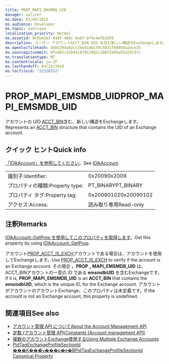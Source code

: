 ```yaml
---
title: PROP_MAPI_EMSMDB_UID
manager: soliver
ms.date: 03/09/2015
ms.audience: Developer
ms.topic: overview
localization_priority: Normal
ms.assetid: 8e5b42e3-844f-488c-ba6f-b74c447b1d59
description: ユーザー アカウントACCT_BIN UID を含む新しい構造をExchangeします。
ms.openlocfilehash: 6bb529da82cc24e41ddc70c5031f84050a2ece25
ms.sourcegitcommit: 8fe462c32b91c87911942c188f3445e85a54137c
ms.translationtype: MT
ms.contentlocale: ja-JP
ms.lasthandoff: 04/23/2019
ms.locfileid: "32326552"
---
```

# <a name="prop_mapi_emsmdb_uid"></a><span data-ttu-id="a38d5-103">PROP_MAPI_EMSMDB_UID</span><span class="sxs-lookup"><span data-stu-id="a38d5-103">PROP_MAPI_EMSMDB_UID</span></span>

<span data-ttu-id="a38d5-104">アカウントの UID [ACCT_BIN](acct_bin.md)含む、新しい構造をExchangeします。</span><span class="sxs-lookup"><span data-stu-id="a38d5-104">Represents an [ACCT_BIN](acct_bin.md) structure that contains the UID of an Exchange account.</span></span> 
  
## <a name="quick-info"></a><span data-ttu-id="a38d5-105">クイック ヒント</span><span class="sxs-lookup"><span data-stu-id="a38d5-105">Quick info</span></span>

<span data-ttu-id="a38d5-106">[「IOlkAccount」を参照してください](iolkaccount.md)。</span><span class="sxs-lookup"><span data-stu-id="a38d5-106">See [IOlkAccount](iolkaccount.md).</span></span>
  
|||
|:-----|:-----|
|<span data-ttu-id="a38d5-107">識別子:</span><span class="sxs-lookup"><span data-stu-id="a38d5-107">Identifier:</span></span>  <br/> |<span data-ttu-id="a38d5-108">0x2009</span><span class="sxs-lookup"><span data-stu-id="a38d5-108">0x2009</span></span>  <br/> |
|<span data-ttu-id="a38d5-109">プロパティの種類:</span><span class="sxs-lookup"><span data-stu-id="a38d5-109">Property type:</span></span>  <br/> |<span data-ttu-id="a38d5-110">PT_BINARY</span><span class="sxs-lookup"><span data-stu-id="a38d5-110">PT_BINARY</span></span>  <br/> |
|<span data-ttu-id="a38d5-111">プロパティ タグ:</span><span class="sxs-lookup"><span data-stu-id="a38d5-111">Property tag:</span></span>  <br/> |<span data-ttu-id="a38d5-112">0x20090102</span><span class="sxs-lookup"><span data-stu-id="a38d5-112">0x20090102</span></span>  <br/> |
|<span data-ttu-id="a38d5-113">アクセス:</span><span class="sxs-lookup"><span data-stu-id="a38d5-113">Access:</span></span>  <br/> |<span data-ttu-id="a38d5-114">読み取り専用</span><span class="sxs-lookup"><span data-stu-id="a38d5-114">Read-only</span></span>  <br/> |
   
## <a name="remarks"></a><span data-ttu-id="a38d5-115">注釈</span><span class="sxs-lookup"><span data-stu-id="a38d5-115">Remarks</span></span>

<span data-ttu-id="a38d5-116">[IOlkAccount::GetProp を使用してこのプロパティを取得します](iolkaccount-getprop.md)。</span><span class="sxs-lookup"><span data-stu-id="a38d5-116">Get this property by using [IOlkAccount::GetProp](iolkaccount-getprop.md).</span></span>
  
<span data-ttu-id="a38d5-117">アカウント[PROP_ACCT_IS_EXCH](prop_acct_is_exch.md)アカウントである場合は、アカウントを使用してExchangeします。</span><span class="sxs-lookup"><span data-stu-id="a38d5-117">Use [PROP_ACCT_IS_EXCH](prop_acct_is_exch.md) to verify if the account is an Exchange account.</span></span> <span data-ttu-id="a38d5-118">その場合 **、PROP \_ MAPI_EMSMDB_UID** は、ACCT_BINアカウントの一意の ID である **emsmdbUID** を含むExchangeです。</span><span class="sxs-lookup"><span data-stu-id="a38d5-118">If it is, **PROP\_MAPI_EMSMDB_UID** is an **ACCT_BIN** that contains the **emsmdbUID**, which is the unique ID, for the Exchange account.</span></span> <span data-ttu-id="a38d5-119">アカウントがアカウントのアカウントExchange、このプロパティは未定義です。</span><span class="sxs-lookup"><span data-stu-id="a38d5-119">If the account is not an Exchange account, this property is undefined.</span></span>
  
## <a name="see-also"></a><span data-ttu-id="a38d5-120">関連項目</span><span class="sxs-lookup"><span data-stu-id="a38d5-120">See also</span></span>

- [<span data-ttu-id="a38d5-121">アカウント管理 API について</span><span class="sxs-lookup"><span data-stu-id="a38d5-121">About the Account Management API</span></span>](about-the-account-management-api.md) 
- [<span data-ttu-id="a38d5-122">定数 (アカウント管理 API)</span><span class="sxs-lookup"><span data-stu-id="a38d5-122">Constants (Account management API)</span></span>](constants-account-management-api.md)
- [<span data-ttu-id="a38d5-123">複数のアカウントExchange使用する</span><span class="sxs-lookup"><span data-stu-id="a38d5-123">Using Multiple Exchange Accounts</span></span>](https://msdn.microsoft.com/library/4e1804bf-4c50-4942-a7ab-9a8caf1be7e5%28Office.15%29.aspx)  
- [<span data-ttu-id="a38d5-124">PidTagExchangeProfileSectionId ���K���̃v���p�e�B</span><span class="sxs-lookup"><span data-stu-id="a38d5-124">PidTagExchangeProfileSectionId Canonical Property</span></span>](https://msdn.microsoft.com/library/4ad2f417-be8f-4fc8-9321-82097289074b%28Office.15%29.aspx)

